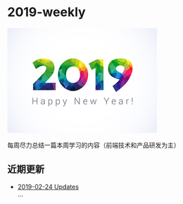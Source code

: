 # 2019-weekly

![2019](/media/2019-happy.jpg)

每周尽力总结一篇本周学习的内容（前端技术和产品研发为主）

## 近期更新

- [2019-02-24 Updates](./2019/0224.md)  
...

